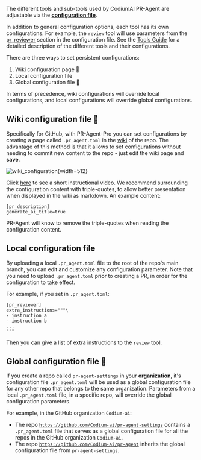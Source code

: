 The different tools and sub-tools used by CodiumAI PR-Agent are adjustable via the **[configuration file](https://github.com/Codium-ai/pr-agent/blob/main/pr_agent/settings/configuration.toml)**.

In addition to general configuration options, each tool has its own configurations. For example, the `review` tool will use parameters from the [pr_reviewer](https://github.com/Codium-ai/pr-agent/blob/main/pr_agent/settings/configuration.toml#L16) section in the configuration file.
See the [Tools Guide](https://codium-ai.github.io/Docs-PR-Agent/tools/) for a detailed description of the different tools and their configurations.

There are three ways to set persistent configurations:

1. Wiki configuration page 💎
2. Local configuration file
3. Global configuration file 💎

In terms of precedence, wiki configurations will override local configurations, and local configurations will override global configurations.

## Wiki configuration file 💎

Specifically for GitHub, with PR-Agent-Pro you can set configurations by creating a page called `.pr_agent.toml` in the [wiki](https://github.com/Codium-ai/pr-agent/wiki/pr_agent.toml) of the repo. 
The advantage of this method is that it allows to set configurations without needing to commit new content to the repo - just edit the wiki page and **save**.

![wiki_configuration](https://codium.ai/images/pr_agent/wiki_configuration.png){width=512}

Click [here](https://codium.ai/images/pr_agent/wiki_configuration_pr_agent.mp4) to see a short instructional video. We recommend surrounding the configuration content with triple-quotes, to allow better presentation when displayed in the wiki as markdown.
An example content:

```
[pr_description]
generate_ai_title=true
```

PR-Agent will know to remove the triple-quotes when reading the configuration content.

## Local configuration file

By uploading a local `.pr_agent.toml` file to the root of the repo's main branch, you can edit and customize any configuration parameter. Note that you need to upload `.pr_agent.toml` prior to creating a PR, in order for the configuration to take effect.

For example, if you set in `.pr_agent.toml`:

```
[pr_reviewer]
extra_instructions="""\
- instruction a
- instruction b
...
"""
```

Then you can give a list of extra instructions to the `review` tool.


## Global configuration file 💎

If you create a repo called `pr-agent-settings` in your **organization**, it's configuration file `.pr_agent.toml` will be used as a global configuration file for any other repo that belongs to the same organization.
Parameters from a local `.pr_agent.toml` file, in a specific repo, will override the global configuration parameters.

For example, in the GitHub organization `Codium-ai`:
- The repo [`https://github.com/Codium-ai/pr-agent-settings`](https://github.com/Codium-ai/pr-agent-settings/blob/main/.pr_agent.toml) contains a `.pr_agent.toml` file that serves as a global configuration file for all the repos in the GitHub organization `Codium-ai`.
- The repo [`https://github.com/Codium-ai/pr-agent`](https://github.com/Codium-ai/pr-agent/blob/main/.pr_agent.toml) inherits the global configuration file from `pr-agent-settings`.